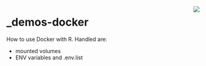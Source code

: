 [<img src="https://avatars0.githubusercontent.com/u/5429470?s=200&v=4" align="right">](https://www.docker.com//)

# _demos-docker

How to use Docker with R. Handled are:
- mounted volumes
- ENV variables and .env.list
